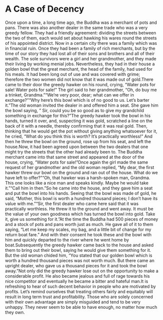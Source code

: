 # A Case of Decency

Once upon a time, a long time ago, the Buddha was a merchant of pots and pans. There was also another dealer in the same trade who was a very greedy fellow. They had a friendly agreement: dividing the streets between the two of them, each would set about hawking his wares round the streets of his appointed district.      Now in a certain city there was a family which was in financial ruin. Once they had been a family of rich merchants, but by the time of our story they had lost all of their sons and brothers and all of their wealth. The sole survivors were a girl and her grandmother, and they made their living by working menial jobs. Nevertheless, they had in their house a golden bowl that the great merchant, the head of the family, had used for his meals. It had been long out of use and was covered with grime; therefore the two women did not know that it was made out of gold.​There came to their door the greedy hawker on his round, crying, “Water pots for sale! Water pots for sale!” The girl said to her grandmother, “Oh, do buy me a trinket, Grandma.”“We’re very poor, dear; what can we offer in exchange?”“Why here’s this bowl which is of no good to us. Let’s barter it.”The old woman invited the dealer in and offered him a seat. She gave him the bowl saying, ” Sir, could you be so good as to give my grandchild something in exchange for this?”The greedy hawker took the bowl in his hands, turned it over, and, suspecting it was gold, scratched a line on the back of it with a needle, thereby confirming that it was real gold. Then, thinking that he would get the pot without giving anything whatsoever for it, he cried, “What do you think this is worth? It’s practically worthless!” And then he threw the bowl on the ground, rose up from his seat, and left the house.Now, it had been agreed upon between the two dealers that one might try the streets that the other had already been to. The Buddha merchant came into that same street and appeared at the door of the house, crying, “Water pots for sale!”Once again the girl made the same request of her grandmother and the old woman replied, “My dear, the first hawker threw our bowl on the ground and ran out of the house. What do we have left to offer?”“Oh, that hawker was a harsh-spoken man, Grandma. This one looks like a nice man and speaks kindly. Maybe he would take it.”“Call him in then.”So he came into the house, and they gave him a seat and put the bowl into his hands. Seeing that the bowl was made of gold, he said, “Mother, this bowl is worth a hundred thousand pieces; I don’t have its value with me.”“Sir, the first dealer who came here said that it was practically worthless. He threw it to the ground and went away. It must be the value of your own goodness which has turned the bowl into gold. Take it, give us something for it.”At the time the Buddha had 500 pieces of money and a stock of pots and pans worth just as much. He gave all of it to them saying, “Let me keep my scales, my bag, and a little bit of change for my return boat fare.” And with their consent he took these and the bowl with him and quickly departed to the river where he went home by boat.Subsequently the greedy hawker came back to the house and asked them to bring out their bowl, saying he would give them something for it. But the old woman chided him, “You stated that our golden bowl which is worth a hundred thousand pieces was not worth much. But there came an upright dealer, who gave us a thousand pieces for it and took the bowl away.”Not only did the greedy hawker lose out on the opportunity to make a considerable profit. He also became jealous and full of rage towards his nice competitor and eventually he became a bitter and hateful man.It is refreshing to hear of such decent behavior in people who are motivated by profits. Let’s remind ourselves that treating others fairly and equitably will result in long term trust and profitability. Those who are solely concerned with their own advantage are simply misguided and tend to be very unhappy. They never seem to be able to have enough, no matter how much they own.
